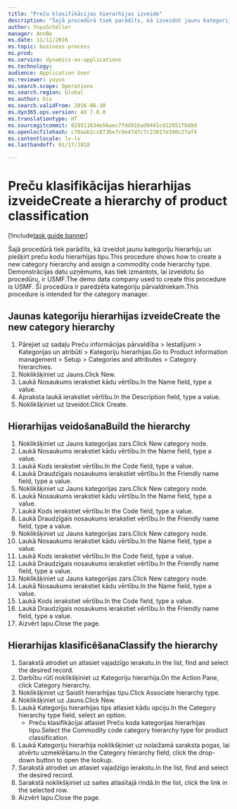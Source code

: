 ```yaml
--- 
title: "Preču klasifikācijas hierarhijas izveide"
description: "Šajā procedūrā tiek parādīts, kā izveidot jaunu kategoriju hierarhiju un piešķirt preču kodu hierarhijas tipu."
author: YuyuScheller
manager: AnnBe
ms.date: 11/11/2016
ms.topic: business-process
ms.prod: 
ms.service: dynamics-ax-applications
ms.technology: 
audience: Application User
ms.reviewer: yuyus
ms.search.scope: Operations
ms.search.region: Global
ms.author: bis
ms.search.validFrom: 2016-06-30
ms.dyn365.ops.version: AX 7.0.0
ms.translationtype: HT
ms.sourcegitcommit: 029511634e56aec7fdd91bad9441cd12951fbd8d
ms.openlocfilehash: c70aab2cc873be7c9e47d7c7c23017e390c27af4
ms.contentlocale: lv-lv
ms.lasthandoff: 01/17/2018

---
```

# <a name="create-a-hierarchy-of-product-classification"></a><span data-ttu-id="fdab0-103">Preču klasifikācijas hierarhijas izveide</span><span class="sxs-lookup"><span data-stu-id="fdab0-103">Create a hierarchy of product classification</span></span>

[!include[task guide banner](../../includes/task-guide-banner.md)]

<span data-ttu-id="fdab0-104">Šajā procedūrā tiek parādīts, kā izveidot jaunu kategoriju hierarhiju un piešķirt preču kodu hierarhijas tipu.</span><span class="sxs-lookup"><span data-stu-id="fdab0-104">This procedure shows how to create a new category hierarchy and assign a commodity code hierarchy type.</span></span> <span data-ttu-id="fdab0-105">Demonstrācijas datu uzņēmums, kas tiek izmantots, lai izveidotu šo procedūru, ir USMF.</span><span class="sxs-lookup"><span data-stu-id="fdab0-105">The demo data company used to create this procedure is USMF.</span></span> <span data-ttu-id="fdab0-106">Šī procedūra ir paredzēta kategoriju pārvaldniekam.</span><span class="sxs-lookup"><span data-stu-id="fdab0-106">This procedure is intended for the category manager.</span></span>


## <a name="create-the-new-category-hierarchy"></a><span data-ttu-id="fdab0-107">Jaunas kategoriju hierarhijas izveide</span><span class="sxs-lookup"><span data-stu-id="fdab0-107">Create the new category hierarchy</span></span>
1. <span data-ttu-id="fdab0-108">Pārejiet uz sadaļu Preču informācijas pārvaldība > Iestatījumi > Kategorijas un atribūti > Kategoriju hierarhijas.</span><span class="sxs-lookup"><span data-stu-id="fdab0-108">Go to Product information management > Setup > Categories and attributes > Category hierarchies.</span></span>
2. <span data-ttu-id="fdab0-109">Noklikšķiniet uz Jauns.</span><span class="sxs-lookup"><span data-stu-id="fdab0-109">Click New.</span></span>
3. <span data-ttu-id="fdab0-110">Laukā Nosaukums ierakstiet kādu vērtību.</span><span class="sxs-lookup"><span data-stu-id="fdab0-110">In the Name field, type a value.</span></span>
4. <span data-ttu-id="fdab0-111">Apraksta laukā ierakstiet vērtību.</span><span class="sxs-lookup"><span data-stu-id="fdab0-111">In the Description field, type a value.</span></span>
5. <span data-ttu-id="fdab0-112">Noklikšķiniet uz Izveidot.</span><span class="sxs-lookup"><span data-stu-id="fdab0-112">Click Create.</span></span>

## <a name="build-the-hierarchy"></a><span data-ttu-id="fdab0-113">Hierarhijas veidošana</span><span class="sxs-lookup"><span data-stu-id="fdab0-113">Build the hierarchy</span></span>
1. <span data-ttu-id="fdab0-114">Noklikšķiniet uz Jauns kategorijas zars.</span><span class="sxs-lookup"><span data-stu-id="fdab0-114">Click New category node.</span></span>
2. <span data-ttu-id="fdab0-115">Laukā Nosaukums ierakstiet kādu vērtību.</span><span class="sxs-lookup"><span data-stu-id="fdab0-115">In the Name field, type a value.</span></span>
3. <span data-ttu-id="fdab0-116">Laukā Kods ierakstiet vērtību.</span><span class="sxs-lookup"><span data-stu-id="fdab0-116">In the Code field, type a value.</span></span>
4. <span data-ttu-id="fdab0-117">Laukā Draudzīgais nosaukums ierakstiet vērtību.</span><span class="sxs-lookup"><span data-stu-id="fdab0-117">In the Friendly name field, type a value.</span></span>
5. <span data-ttu-id="fdab0-118">Noklikšķiniet uz Jauns kategorijas zars.</span><span class="sxs-lookup"><span data-stu-id="fdab0-118">Click New category node.</span></span>
6. <span data-ttu-id="fdab0-119">Laukā Nosaukums ierakstiet kādu vērtību.</span><span class="sxs-lookup"><span data-stu-id="fdab0-119">In the Name field, type a value.</span></span>
7. <span data-ttu-id="fdab0-120">Laukā Kods ierakstiet vērtību.</span><span class="sxs-lookup"><span data-stu-id="fdab0-120">In the Code field, type a value.</span></span>
8. <span data-ttu-id="fdab0-121">Laukā Draudzīgais nosaukums ierakstiet vērtību.</span><span class="sxs-lookup"><span data-stu-id="fdab0-121">In the Friendly name field, type a value.</span></span>
9. <span data-ttu-id="fdab0-122">Noklikšķiniet uz Jauns kategorijas zars.</span><span class="sxs-lookup"><span data-stu-id="fdab0-122">Click New category node.</span></span>
10. <span data-ttu-id="fdab0-123">Laukā Nosaukums ierakstiet kādu vērtību.</span><span class="sxs-lookup"><span data-stu-id="fdab0-123">In the Name field, type a value.</span></span>
11. <span data-ttu-id="fdab0-124">Laukā Kods ierakstiet vērtību.</span><span class="sxs-lookup"><span data-stu-id="fdab0-124">In the Code field, type a value.</span></span>
12. <span data-ttu-id="fdab0-125">Laukā Draudzīgais nosaukums ierakstiet vērtību.</span><span class="sxs-lookup"><span data-stu-id="fdab0-125">In the Friendly name field, type a value.</span></span>
13. <span data-ttu-id="fdab0-126">Noklikšķiniet uz Jauns kategorijas zars.</span><span class="sxs-lookup"><span data-stu-id="fdab0-126">Click New category node.</span></span>
14. <span data-ttu-id="fdab0-127">Laukā Nosaukums ierakstiet kādu vērtību.</span><span class="sxs-lookup"><span data-stu-id="fdab0-127">In the Name field, type a value.</span></span>
15. <span data-ttu-id="fdab0-128">Laukā Kods ierakstiet vērtību.</span><span class="sxs-lookup"><span data-stu-id="fdab0-128">In the Code field, type a value.</span></span>
16. <span data-ttu-id="fdab0-129">Laukā Draudzīgais nosaukums ierakstiet vērtību.</span><span class="sxs-lookup"><span data-stu-id="fdab0-129">In the Friendly name field, type a value.</span></span>
17. <span data-ttu-id="fdab0-130">Aizvērt lapu.</span><span class="sxs-lookup"><span data-stu-id="fdab0-130">Close the page.</span></span>

## <a name="classify-the-hierarchy"></a><span data-ttu-id="fdab0-131">Hierarhijas klasificēšana</span><span class="sxs-lookup"><span data-stu-id="fdab0-131">Classify the hierarchy</span></span>
1. <span data-ttu-id="fdab0-132">Sarakstā atrodiet un atlasiet vajadzīgo ierakstu.</span><span class="sxs-lookup"><span data-stu-id="fdab0-132">In the list, find and select the desired record.</span></span>
2. <span data-ttu-id="fdab0-133">Darbību rūtī noklikšķiniet uz Kategoriju hierarhija.</span><span class="sxs-lookup"><span data-stu-id="fdab0-133">On the Action Pane, click Category hierarchy.</span></span>
3. <span data-ttu-id="fdab0-134">Noklikšķiniet uz Saistīt hierarhijas tipu.</span><span class="sxs-lookup"><span data-stu-id="fdab0-134">Click Associate hierarchy type.</span></span>
4. <span data-ttu-id="fdab0-135">Noklikšķiniet uz Jauns.</span><span class="sxs-lookup"><span data-stu-id="fdab0-135">Click New.</span></span>
5. <span data-ttu-id="fdab0-136">Laukā Kategoriju hierarhijas tips atlasiet kādu opciju.</span><span class="sxs-lookup"><span data-stu-id="fdab0-136">In the Category hierarchy type field, select an option.</span></span>
    * <span data-ttu-id="fdab0-137">Preču klasifikācijai atlasiet Preču koda kategorijas hierarhijas tipu.</span><span class="sxs-lookup"><span data-stu-id="fdab0-137">Select the Commodity code category hierarchy type for product classification.</span></span>  
6. <span data-ttu-id="fdab0-138">Laukā Kategoriju hierarhija noklikšķiniet uz nolaižamā saraksta pogas, lai atvērtu uzmeklēšanu.</span><span class="sxs-lookup"><span data-stu-id="fdab0-138">In the Category hierarchy field, click the drop-down button to open the lookup.</span></span>
7. <span data-ttu-id="fdab0-139">Sarakstā atrodiet un atlasiet vajadzīgo ierakstu.</span><span class="sxs-lookup"><span data-stu-id="fdab0-139">In the list, find and select the desired record.</span></span>
8. <span data-ttu-id="fdab0-140">Sarakstā noklikšķiniet uz saites atlasītajā rindā.</span><span class="sxs-lookup"><span data-stu-id="fdab0-140">In the list, click the link in the selected row.</span></span>
9. <span data-ttu-id="fdab0-141">Aizvērt lapu.</span><span class="sxs-lookup"><span data-stu-id="fdab0-141">Close the page.</span></span>


